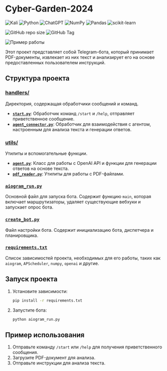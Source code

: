 # Cyber-Garden-2024
![Kali](https://img.shields.io/badge/Kali-268BEE?style=for-the-badge&logo=kalilinux&logoColor=white)
![Python](https://img.shields.io/badge/python-3670A0?style=for-the-badge&logo=python&logoColor=ffdd54)
![ChatGPT](https://img.shields.io/badge/chatGPT-74aa9c?style=for-the-badge&logo=openai&logoColor=white)
![NumPy](https://img.shields.io/badge/numpy-%23013243.svg?style=for-the-badge&logo=numpy&logoColor=white)
![Pandas](https://img.shields.io/badge/pandas-%23150458.svg?style=for-the-badge&logo=pandas&logoColor=white)
![scikit-learn](https://img.shields.io/badge/scikit--learn-%23F7931E.svg?style=for-the-badge&logo=scikit-learn&logoColor=white)

![GitHub repo size](https://img.shields.io/github/repo-size/An0nX/Cyber-Garden-2024)
![GitHub Tag](https://img.shields.io/github/v/tag/An0nX/Cyber-Garden-2024)

![Пример работы](https://github.com/user-attachments/assets/65d5fe58-a341-4b1b-8b23-0ea46a0e5695)

Этот проект представляет собой Telegram-бота, который принимает PDF-документы, извлекает из них текст и анализирует его на основе предоставленных пользователем инструкций.

## Структура проекта

### [handlers/](handlers)
Директория, содержащая обработчики сообщений и команд.
- **[`start.py`](handlers/start.py)**: Обработчик команд `/start` и `/help`, отправляет приветственное сообщение.
- **[`agent_connector.py`](handlers/agent_connector.py)**: Обработчик для взаимодействия с агентом, настроенным для анализа текста и генерации ответов.

### [utils/](utils)
Утилиты и вспомогательные функции.
- **[`agent.py`](utils/agent.py)**: Класс для работы с OpenAI API и функции для генерации ответов на основе текста.
- **[`pdf_reader.py`](utils/pdf_reader.py)**: Утилиты для работы с PDF-файлами.

### [`aiogram_run.py`](aiogram_run.py)
Основной файл для запуска бота. Содержит функцию `main`, которая включает маршрутизаторы, удаляет существующие вебхуки и запускает опрос бота.

### [`create_bot.py`](create_bot.py)
Файл настройки бота. Содержит инициализацию бота, диспетчера и планировщика.

### [`requirements.txt`](requirements.txt)
Список зависимостей проекта, необходимых для его работы, таких как `aiogram`, `APScheduler`, `numpy`, `openai` и другие.

## Запуск проекта

1. Установите зависимости:
    ```sh
    pip install -r requirements.txt
    ```

2. Запустите бота:
    ```sh
    python aiogram_run.py
    ```

## Пример использования

1. Отправьте команду `/start` или `/help` для получения приветственного сообщения.
2. Загрузите PDF-документ для анализа.
3. Отправьте инструкции для анализа текста.
